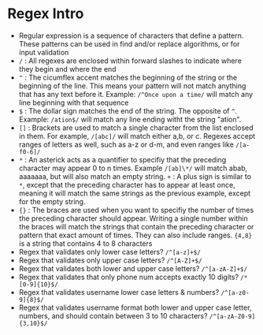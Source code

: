 # Regex Intro
- Regular expression is a sequence of characters that define a pattern. These patterns can be used in find and/or replace algorithms, or for input validation
- `/` : All regexes are enclosed within forward slashes to indicate where they begin and where the end
- `^` : The cicumflex accent matches the beginning of the string or the beginning of the line. This means your pattern will not match anything that has any text before it. Example: `/^Once upon a time/` will match any line beginning with that sequence
- `$` : The dollar sign matches the end of the string. The opposite of `^`. Example: `/ation$/` will match any line ending witht the string "ation".
- `[]` : Brackets are used to match a single character from the list enclosed in them. For example, `/[abc]/` will match either a,b, or c. Regexes accept ranges of letters as well, such as a-z or d-m, and even ranges like `/[a-f0-6]/`
- `*` : An asterick acts as a quantifier to specifiy that the preceding character may appear 0 to n times. Example `/[ab]\*/` will match abab, aaaaaaa, but will also match an empty string.
`+` : A plus sign is similar to `*`, except that the preceding character has to appear at least once, meaning it will match the same strings as the previous example, except for the empty string.
- `{}` : The braces are used when you want to specifiy the number of times the preceding character should appear. Writing a single number within the braces will match the strings that contain the preceding character or pattern that exact amount of times. They can also include ranges. `{4,8}` is a string that contains 4 to 8 characters
- Regex that validates only lower case letters? `/^[a-z]+$/`
- Regex that validates only upper case letters? `/^[A-Z]+$/`
- Regex that validates both lower and upper case letters? `/^[a-zA-Z]+$/`
- Regex that validates that only phone num accepts exactly 10 digits? `/*[0-9]{10}$/`
- Regex that validates username lower case letters & numbers? `/^[a-z0-9]{8}$/`
- Regex that validates username format both lower and upper case letter, numbers, and should contain between 3 to 10 characters? `/^[a-zA-Z0-9]{3,10}$/`

